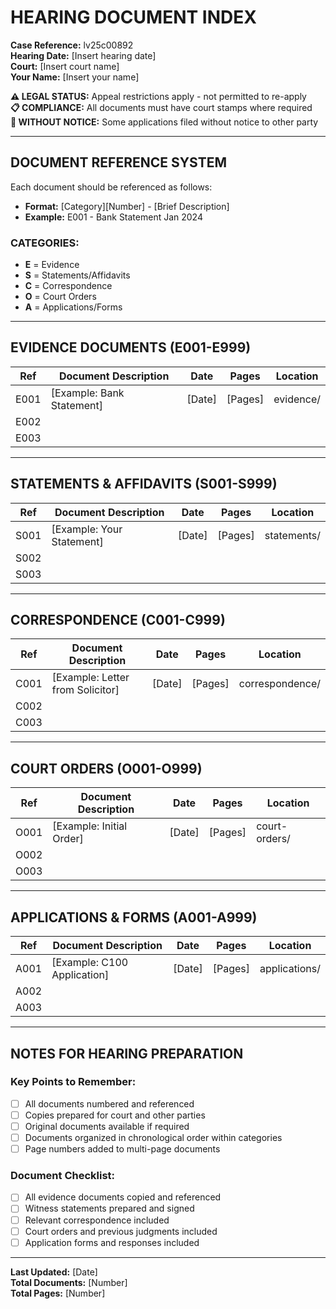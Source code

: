 # HEARING DOCUMENT INDEX

**Case Reference:** lv25c00892  
**Hearing Date:** [Insert hearing date]  
**Court:** [Insert court name]  
**Your Name:** [Insert your name]  

**⚠️ LEGAL STATUS:** Appeal restrictions apply - not permitted to re-apply  
**📋 COMPLIANCE:** All documents must have court stamps where required  
**🚨 WITHOUT NOTICE:** Some applications filed without notice to other party  

---

## DOCUMENT REFERENCE SYSTEM

Each document should be referenced as follows:
- **Format:** [Category][Number] - [Brief Description]
- **Example:** E001 - Bank Statement Jan 2024

### CATEGORIES:
- **E** = Evidence
- **S** = Statements/Affidavits  
- **C** = Correspondence
- **O** = Court Orders
- **A** = Applications/Forms

---

## EVIDENCE DOCUMENTS (E001-E999)

| Ref | Document Description | Date | Pages | Location |
|-----|---------------------|------|-------|----------|
| E001 | [Example: Bank Statement] | [Date] | [Pages] | evidence/ |
| E002 |  |  |  |  |
| E003 |  |  |  |  |

---

## STATEMENTS & AFFIDAVITS (S001-S999)

| Ref | Document Description | Date | Pages | Location |
|-----|---------------------|------|-------|----------|
| S001 | [Example: Your Statement] | [Date] | [Pages] | statements/ |
| S002 |  |  |  |  |
| S003 |  |  |  |  |

---

## CORRESPONDENCE (C001-C999)

| Ref | Document Description | Date | Pages | Location |
|-----|---------------------|------|-------|----------|
| C001 | [Example: Letter from Solicitor] | [Date] | [Pages] | correspondence/ |
| C002 |  |  |  |  |
| C003 |  |  |  |  |

---

## COURT ORDERS (O001-O999)

| Ref | Document Description | Date | Pages | Location |
|-----|---------------------|------|-------|----------|
| O001 | [Example: Initial Order] | [Date] | [Pages] | court-orders/ |
| O002 |  |  |  |  |
| O003 |  |  |  |  |

---

## APPLICATIONS & FORMS (A001-A999)

| Ref | Document Description | Date | Pages | Location |
|-----|---------------------|------|-------|----------|
| A001 | [Example: C100 Application] | [Date] | [Pages] | applications/ |
| A002 |  |  |  |  |
| A003 |  |  |  |  |

---

## NOTES FOR HEARING PREPARATION

### Key Points to Remember:
- [ ] All documents numbered and referenced
- [ ] Copies prepared for court and other parties
- [ ] Original documents available if required
- [ ] Documents organized in chronological order within categories
- [ ] Page numbers added to multi-page documents

### Document Checklist:
- [ ] All evidence documents copied and referenced
- [ ] Witness statements prepared and signed
- [ ] Relevant correspondence included
- [ ] Court orders and previous judgments included
- [ ] Application forms and responses included

---

**Last Updated:** [Date]  
**Total Documents:** [Number]  
**Total Pages:** [Number]